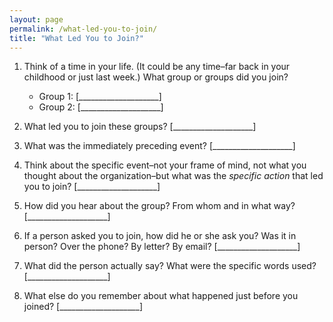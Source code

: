 ```yaml
---
layout: page
permalink: /what-led-you-to-join/
title: "What Led You to Join?"
---
```


1.  Think of a time in your life.
    (It could be any time–far back in your childhood or just last week.)
    What group or groups did you join?
    *   Group 1: [____________________]
    *   Group 2: [____________________]

2.  What led you to join these groups?
    [____________________]

3.  What was the immediately preceding event?
    [____________________]

4.  Think about the specific event–not your frame of mind,
    not what you thought about the organization–but what was the *specific action* that led you to join?
    [____________________]

5.  How did you hear about the group?
    From whom and in what way?
    [____________________]

6.  If a person asked you to join, how did he or she ask you?
    Was it in person?  Over the phone?  By letter?  By email?
    [____________________]

7.  What did the person actually say?
    What were the specific words used?
    [____________________]

8.  What else do you remember about what happened just before you joined?
    [____________________]
